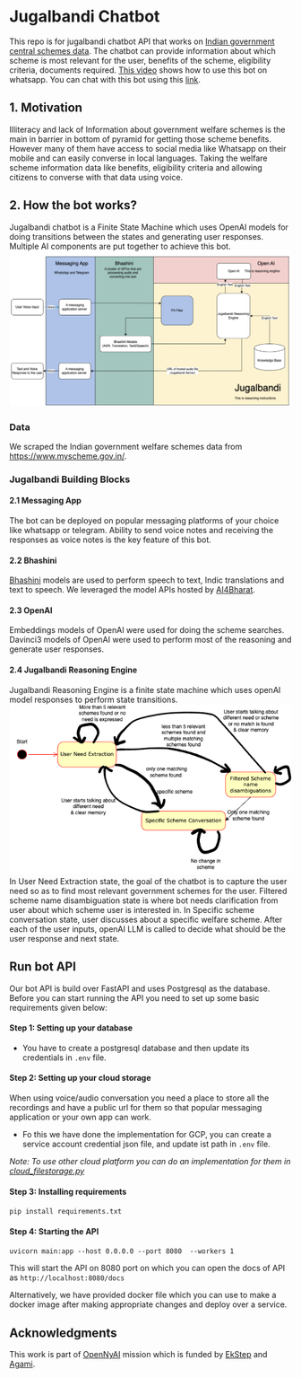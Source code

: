 # Jugalbandi Chatbot
This repo is for jugalbandi chatbot API that works on [Indian government central schemes data](https://www.myscheme.gov.in/). The chatbot can provide information about which scheme is most relevant for the user, benefits of the scheme, eligibility criteria, documents required. [This video](https://www.youtube.com/watch?v=7sI6KJyYSrk) shows how to use this bot on whatsapp. You can chat with this bot using this [link](https://api.whatsapp.com/send/?phone=919667164605&text=hi).

## 1. Motivation
Illiteracy and lack of Information about government welfare schemes is the main in barrier in bottom of pyramid for getting those scheme benefits. However many of them have access to social media like Whatsapp on their mobile and can easily converse in local languages. Taking the welfare scheme information data like benefits, eligibility criteria and allowing citizens to converse with that data using voice.

## 2. How the bot works?
Jugalbandi chatbot is a Finite State Machine which uses OpenAI models for doing transitions between the states and generating user responses.
Multiple AI components are put together to achieve this bot. ![](images/jugalbandi_bot_architecture.png)
### Data 
We scraped the Indian government welfare schemes data from https://www.myscheme.gov.in/. 

### Jugalbandi Building Blocks
#### 2.1 Messaging App
The bot can be deployed on popular messaging platforms of your choice like whatsapp or telegram. Ability to send voice notes and receiving the responses as voice notes is the key feature of this bot.
#### 2.2 Bhashini
[Bhashini](https://bhashini.gov.in/en) models are used to perform speech to text, Indic translations and text to speech. We leveraged the model APIs hosted by [AI4Bharat](https://models.ai4bharat.org/). 
#### 2.3 OpenAI
Embeddings models of OpenAI were used for doing the scheme searches. 
Davinci3 models of OpenAI were used to perform most of the reasoning and generate user responses.
#### 2.4 Jugalbandi Reasoning Engine
Jugalbandi Reasoning Engine is a finite state machine which uses openAI model responses to perform state transitions.
![](images/state_diagram.png)
In User Need Extraction state, the goal of the chatbot is to capture the user need so as to find most relevant government schemes for the user. Filtered scheme name disambiguation state is where bot needs clarification from user about which scheme user is interested in. In Specific scheme conversation state, user discusses about a specific welfare scheme.
After each of the user inputs, openAI LLM is called to decide what should be the user response and next state.

## Run bot API
Our bot API is build over FastAPI and uses Postgresql as the database. Before you can start running the API you need to 
set up some basic requirements given below: 
#### Step 1: Setting up your database 
* You have to create a postgresql database and then update its credentials in `.env` file.
#### Step 2: Setting up your cloud storage 
When using voice/audio conversation you need a place to store all the recordings and have a public url for them so that popular messaging application or your own app can work. 
* Fo this we have done the implementation for GCP, you can create a service account credential json file, and update ist path in `.env` file.

*Note: To use other cloud platform you can do an implementation for them in [cloud_filestorage.py](cloud_filestorage.py)*
#### Step 3: Installing requirements
```shell
pip install requirements.txt
```
#### Step 4: Starting the API
```shell
uvicorn main:app --host 0.0.0.0 --port 8080  --workers 1
```

This will start the API on 8080 port on which you can open the docs of API as `http://localhost:8080/docs` 

Alternatively, we have provided docker file which you can use to make a docker image after making appropriate changes and deploy over a service.

## Acknowledgments
This work is part of [OpenNyAI](https://opennyai.org/) mission which is funded by [EkStep](https://ekstep.org/)
and [Agami](https://agami.in/). 